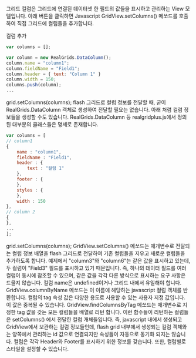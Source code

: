 그리드 컬럼은 그리드에 연결된 데이터셋 한 필드의 값들을 표시하고 관리하는 View 모델입니다.
아래 버튼을 클릭하면 Javascript GridView.setColumns() 메쏘드를 호출하여 직접 그리드에 컬럼들을 추가합니다.

<a class="btn primary small round lowercase">컬럼 추가</a>

```js
var columns = [];

var column = new RealGrids.DataColumn();
column.name = "column1";
column.fieldName = "Field1";
column.header = { text: "Column 1" }
column.width = 150;
columns.push(column);
...
```

grid.setColumns(columns);
flash 그리드로 컬럼 정보를 전달할 때, 굳이 RealGrids.DataColumn 객체로 생성하여 전달할 필요는 없습니다. 아래 처럼 컬럼 정보들을 생성할 수도 있습니다. RealGrids.DataColumn 등 realgridplus.js에서 정의된 대부분의 클래스들은 명세로 존재합니다.


```js
var columns = [
// column1
{
    name : "column1",
    fieldName : "Field1",
    header : {
        text : "컬럼 1"
    },
    footer : {
    },
    styles : {
    },
    width : 150
},
// column 2
{
},
...
];
```

grid.setColumns(columns);
GridView.setColumns() 메쏘드는 매개변수로 전달되는 컬럼 정보 배열을 flash 그리드로 전달하여 기존 컬럼들을 지우고 새로운 컬럼들을 추가하도록 합니다. 예제에서 "column3"와 "column6"는 같은 값을 표시하고 있는데, 두 컬럼이 "Field3" 필드를 표시하고 있기 때문입니다. 즉, 하나의 데이터 필드를 여러 컬럼이 동시에 참조할 수 있으며, 같은 값을 각각 다른 방식으로 표시하는 요구 사항은 드물지 않습니다.
컬럼 name은 undefined이거나 그리드 내에서 유일해야 합니다. GridView.columnByName 메쏘드는 이 이름에 해당하는 javascript 컬럼 객체를 반환합니다. 컬럼의 tag 속성 값은 다양한 용도로 사용할 수 있는 사용자 지정 값입니다. 이 값은 중복될 수 있습니다. GridView.findColumnsByTag 메쏘드는 매개변수로 지정한 tag 값을 갖는 모든 컬럼들을 배열로 리턴 합니다. 이런 함수들이 리턴하는 컬럼들은 setColumns() 에서 전달한 컬럼 개체들입니다. 즉, javascript 내에서 생성되고 GridView에서 보관하는 컬럼 정보들인데, flash grid 내부에서 생성되는 컬럼 객체와는 양쪽에서 관리하는 id 값으로 연결되지만 속성들이 자동으로 동기화 되지는 않습니다.
컬럼은 각각 Header와 Footer를 표시하기 위한 정보를 갖습니다. 또한, 컬럼별로 스타일을 설정할 수 있습니다.

